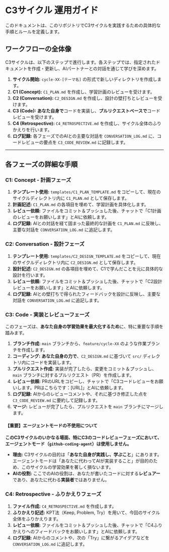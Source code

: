 # C3サイクル 運用ガイド

このドキュメントは、このリポジトリでC3サイクルを実践するための具体的な手順とルールを定義します。

## ワークフローの全体像

C3サイクルは、以下のステップで進行します。各ステップでは、指定されたドキュメントを作成・更新し、AIパートナーとの対話を通じて学びを深めます。

1.  **サイクル開始:** `cycle-XX-[テーマ名]` の形式で新しいディレクトリを作成します。
2.  **C1 (Concept):** `C1_PLAN.md` を作成し、学習計画のレビューを受けます。
3.  **C2 (Conversation):** `C2_DESIGN.md` を作成し、設計の壁打ちとレビューを受けます。
4.  **C3 (Code):** **あなた自身で**コードを実装し、**プルリクエストベースで**コードレビューを受けます。
5.  **C4 (Retrospective):** `C4_RETROSPECTIVE.md` を作成し、サイクル全体のふりかえりを行います。
6.  **ログ記録:** 各フェーズでのAIとの主要な対話を `CONVERSATION_LOG.md` に、コードレビューの要点を `C3_CODE_REVIEW.md` に記録します。

---

## 各フェーズの詳細な手順

### C1: Concept - 計画フェーズ

1.  **テンプレート使用:** `templates/C1_PLAN_TEMPLATE.md` をコピーして、現在のサイクルディレクトリ内に `C1_PLAN.md` として保存します。
2.  **計画記述:** `C1_PLAN.md` の各項目を埋めて、学習計画を具体化します。
3.  **レビュー依頼:** ファイルをコミット＆プッシュした後、チャットで「C1計画のレビューをお願いします」とAIに依頼します。
4.  **ログ記録:** AIとの対話を経て固まった最終的な計画を `C1_PLAN.md` に反映し、主要な対話を `CONVERSATION_LOG.md` に追記します。

### C2: Conversation - 設計フェーズ

1.  **テンプレート使用:** `templates/C2_DESIGN_TEMPLATE.md` をコピーして、現在のサイクルディレクトリ内に `C2_DESIGN.md` として保存します。
2.  **設計記述:** `C2_DESIGN.md` の各項目を埋めて、C1で学んだことを元に具体的な設計を行います。
3.  **レビュー依頼:** ファイルをコミット＆プッシュした後、チャットで「C2設計レビューをお願いします」とAIに依頼します。
4.  **ログ記録:** AIとの壁打ちで得られたフィードバックを設計に反映し、主要な対話を `CONVERSATION_LOG.md` に追記します。

### C3: Code - 実装とレビューフェーズ

このフェーズは、**あなた自身の学習効果を最大化するため**に、特に重要な手順を踏みます。

1.  **ブランチ作成:** `main` ブランチから、`feature/cycle-XX` のような作業ブランチを作成します。
2.  **コーディング:** **あなた自身の力で**、`C2_DESIGN.md` に基づいて `src/` ディレクトリ内にコードを実装します。
3.  **プルリクエスト作成:** 実装が完了したら、変更をコミット＆プッシュし、`main` ブランチに対するプルリクエスト（PR）を作成します。
4.  **レビュー依頼:** PRのURLをコピーし、チャットで「C3コードレビューをお願いします。PRはこちらです：[URL]」とAIに依頼します。
5.  **ログ記録:** AIからのレビューコメントや、それに基づき修正した点を `C3_CODE_REVIEW.md` に要約して記録します。
6.  **マージ:** レビューが完了したら、プルリクエストを `main` ブランチにマージします。

#### 【重要】エージェントモードの不使用について

**このC3サイクルのいかなる場面、特にC3のコードレビューフェーズにおいて、エージェントモード（`github-coding-agent`）は使用しません。**

*   **理由:** C3サイクルの目的は「**あなた自身が実践し、学ぶこと**」にあります。エージェントモードは「あなたに代わってAIが実装すること」が目的のため、このサイクルの学習効果を著しく損ないます。
*   **AIの役割:** ここでのAIの役割は、あなたが書いたコードに対する**レビュアー**であり、あなたに代わる**実装者**ではありません。

### C4: Retrospective - ふりかえりフェーズ

1.  **ファイル作成:** `C4_RETROSPECTIVE.md` を作成します。
2.  **ふりかえり記述:** KPT法（Keep, Problem, Try）を用いて、今回のサイクル全体をふりかえります。
3.  **レビュー依頼:** ファイルをコミット＆プッシュした後、チャットで「C4ふりかえりへのフィードバックをお願いします」とAIに依頼します。
4.  **ログ記録:** AIからのコメントや、次の「Try」に繋がるアイデアなどを `CONVERSATION_LOG.md` に追記します。
